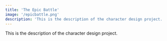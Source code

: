 ```yaml
---
title: 'The Epic Battle'
image: '/epicbattle.png'
description: 'This is the description of the character design project.'
---
```

This is the description of the character design project.
